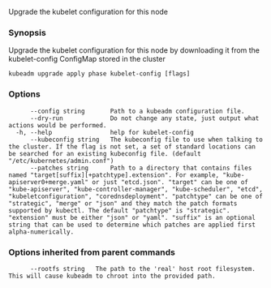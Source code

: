 
Upgrade the kubelet configuration for this node

### Synopsis

Upgrade the kubelet configuration for this node by downloading it from the kubelet-config ConfigMap stored in the cluster

```
kubeadm upgrade apply phase kubelet-config [flags]
```

### Options

```
      --config string       Path to a kubeadm configuration file.
      --dry-run             Do not change any state, just output what actions would be performed.
  -h, --help                help for kubelet-config
      --kubeconfig string   The kubeconfig file to use when talking to the cluster. If the flag is not set, a set of standard locations can be searched for an existing kubeconfig file. (default "/etc/kubernetes/admin.conf")
      --patches string      Path to a directory that contains files named "target[suffix][+patchtype].extension". For example, "kube-apiserver0+merge.yaml" or just "etcd.json". "target" can be one of "kube-apiserver", "kube-controller-manager", "kube-scheduler", "etcd", "kubeletconfiguration", "corednsdeployment". "patchtype" can be one of "strategic", "merge" or "json" and they match the patch formats supported by kubectl. The default "patchtype" is "strategic". "extension" must be either "json" or "yaml". "suffix" is an optional string that can be used to determine which patches are applied first alpha-numerically.
```

### Options inherited from parent commands

```
      --rootfs string   The path to the 'real' host root filesystem. This will cause kubeadm to chroot into the provided path.
```
